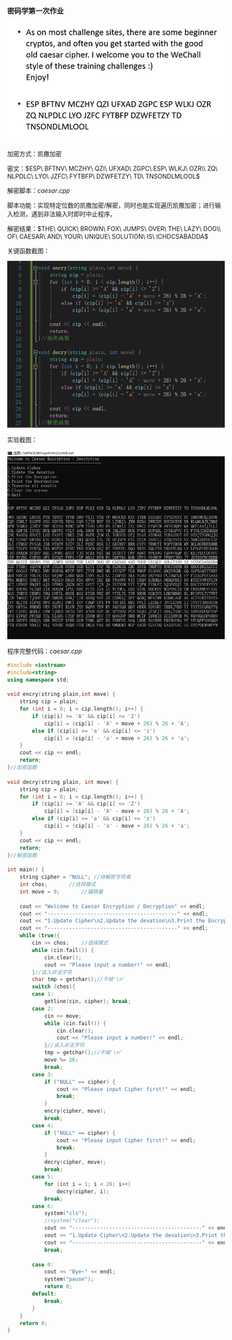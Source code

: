 

### 密码学第一次作业

![1](1.png)

加密方式：凯撒加密

密文：$ESP\ BFTNV\ MCZHY\ QZI\ UFXAD\ ZGPC\ ESP\ WLKJ\ OZR\\ ZQ\ NLPDLC\ LYO\ JZFC\ FYTBFP\ DZWFETZY\ TD\ TNSONDLMLOOL$

解密脚本：$caesar.cpp$

脚本功能：实现特定位数的凯撒加密/解密，同时也能实现遍历凯撒加密；进行输入检测，遇到非法输入时即时中止程序。

解密结果：$THE\ QUICK\ BROWN\ FOX\ JUMPS\ OVER\ THE\ LAZY\ DOG\\ OF\ CAESAR\ AND\ YOUR\ UNIQUE\ SOLUTION\ IS\ ICHDCSABADDA$

关键函数截图：

![2](2.png)

实验截图：



![3](3.png)

程序完整代码：$caesar.cpp$

```C++
#include <iostream>
#include<string>
using namespace std;

void encry(string plain,int move) {
	string cip = plain;
	for (int i = 0; i < cip.length(); i++) {
		if (cip[i] >= 'A' && cip[i] <= 'Z')
			cip[i] = (cip[i] - 'A' + move + 26) % 26 + 'A';
		else if (cip[i] >= 'a' && cip[i] <= 'z')
			cip[i] = (cip[i] - 'a' + move + 26) % 26 + 'a';
	}
	cout << cip << endl;
	return;
}//加密函数

void decry(string plain, int move) {
	string cip = plain;
	for (int i = 0; i < cip.length(); i++) {
		if (cip[i] >= 'A' && cip[i] <= 'Z')
			cip[i] = (cip[i] - 'A' - move + 26) % 26 + 'A';
		else if (cip[i] >= 'a' && cip[i] <= 'z')
			cip[i] = (cip[i] - 'a' - move + 26) % 26 + 'a';
	}
	cout << cip << endl;
	return;
}//解密函数

int main() {
	string cipher = "NULL";	//待解密字符串
	int chos;		//选择模式
	int move = 0;		//偏移量

	cout << "Welcome to Caesar Encryption / Decryption" << endl;
	cout << "------------------------------------------" << endl;
	cout << "1.Update Cipher\n2.Update the devation\n3.Print the Encryption\n4.Print the Decrypution\n5.Traverse all results\n6.Clear the screen\n0.Quit" << endl;
	cout << "------------------------------------------" << endl;
	while (true){
		cin >> chos;	//选择模式
		while (cin.fail()) {
			cin.clear();
			cout << "Please input a number!" << endl;
		}//读入非法字符
		char tmp = getchar();//干掉'\n'
		switch (chos){
		case 1: 
			getline(cin, cipher); break;
		case 2:
			cin >> move;
			while (cin.fail()) {
				cin.clear();
				cout << "Please input a number!" << endl;
			}//读入非法字符
			tmp = getchar();//干掉'\n'
			move %= 26;
			break;
		case 3: 
			if ("NULL" == cipher) {
				cout << "Please input Cipher first!" << endl;
				break;
			}
			encry(cipher, move);
			break;
		case 4: 
			if ("NULL" == cipher) {
				cout << "Please input Cipher first!" << endl;
				break;
			}
			decry(cipher, move);
			break;
		case 5: 
			for (int i = 1; i < 26; i++)
				decry(cipher, i);
			break;
		case 6:
			system("cls");
			//system("clear");
			cout << "------------------------------------------" << endl;
			cout << "1.Update Cipher\n2.Update the devation\n3.Print the Encryption\n4.Print the Decrypution\n5.Traverse all results\n6.Clear the screen\n0.Quit" << endl;
			cout << "------------------------------------------" << endl;
			break;
			
		case 0:
			cout << "Bye~" << endl;
			system("pause");
			return 0;
		default:
			break;
		}
	}
	return 0;
}
```

